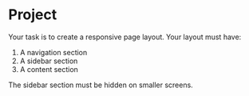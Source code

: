 # Project

Your task is to create a responsive page layout. Your layout must have:
1. A navigation section
2. A sidebar section
3. A content section

The sidebar section must be hidden on smaller screens.
